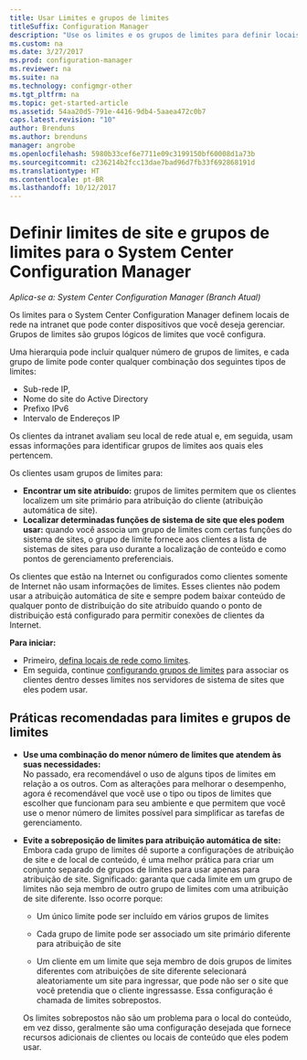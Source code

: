 ```yaml
---
title: Usar Limites e grupos de limites
titleSuffix: Configuration Manager
description: "Use os limites e os grupos de limites para definir locais de rede e sistemas de site acessíveis para dispositivos que você gerencia."
ms.custom: na
ms.date: 3/27/2017
ms.prod: configuration-manager
ms.reviewer: na
ms.suite: na
ms.technology: configmgr-other
ms.tgt_pltfrm: na
ms.topic: get-started-article
ms.assetid: 54aa20d5-791e-4416-9db4-5aaea472c0b7
caps.latest.revision: "10"
author: Brenduns
ms.author: brenduns
manager: angrobe
ms.openlocfilehash: 5980b33cef6e7711e09c3199150bf60008d1a73b
ms.sourcegitcommit: c236214b2fcc13dae7bad96d7fb33f692868191d
ms.translationtype: HT
ms.contentlocale: pt-BR
ms.lasthandoff: 10/12/2017
---
```

# <a name="define-site-boundaries-and-boundary-groups-for-system-center-configuration-manager"></a>Definir limites de site e grupos de limites para o System Center Configuration Manager

*Aplica-se a: System Center Configuration Manager (Branch Atual)*

Os limites para o System Center Configuration Manager definem locais de rede na intranet que pode conter dispositivos que você deseja gerenciar. Grupos de limites são grupos lógicos de limites que você configura.

 Uma hierarquia pode incluir qualquer número de grupos de limites, e cada grupo de limite pode conter qualquer combinação dos seguintes tipos de limites:  

-   Sub-rede IP,  
-   Nome do site do Active Directory  
-   Prefixo IPv6  
-   Intervalo de Endereços IP  

Os clientes da intranet avaliam seu local de rede atual e, em seguida, usam essas informações para identificar grupos de limites aos quais eles pertencem.  

 Os clientes usam grupos de limites para:  
-   **Encontrar um site atribuído:** grupos de limites permitem que os clientes localizem um site primário para atribuição do cliente (atribuição automática de site).  
-   **Localizar determinadas funções de sistema de site que eles podem usar:**  quando você associa um grupo de limites com certas funções do sistema de sites, o grupo de limite fornece aos clientes a lista de sistemas de sites para uso durante a localização de conteúdo e como pontos de gerenciamento preferenciais.  

Os clientes que estão na Internet ou configurados como clientes somente de Internet não usam informações de limites. Esses clientes não podem usar a atribuição automática de site e sempre podem baixar conteúdo de qualquer ponto de distribuição do site atribuído quando o ponto de distribuição está configurado para permitir conexões de clientes da Internet.  

**Para iniciar:**
- Primeiro, [defina locais de rede como limites](/sccm/core/servers/deploy/configure/boundaries).
- Em seguida, continue [configurando grupos de limites](/sccm/core/servers/deploy/configure/boundary-groups) para associar os clientes dentro desses limites nos servidores de sistema de sites que eles podem usar.



##  <a name="BKMK_BoundaryBestPractices"></a> Práticas recomendadas para limites e grupos de limites  

-   **Use uma combinação do menor número de limites que atendem às suas necessidades:**  
   No passado, era recomendável o uso de alguns tipos de limites em relação a os outros. Com as alterações para melhorar o desempenho, agora é recomendável que você use o tipo ou tipos de limites que escolher que funcionam para seu ambiente e que permitem que você use o menor número de limites possível para simplificar as tarefas de gerenciamento.      

-   **Evite a sobreposição de limites para atribuição automática de site:**  
     Embora cada grupo de limites dê suporte a configurações de atribuição de site e de local de conteúdo, é uma melhor prática para criar um conjunto separado de grupos de limites para usar apenas para atribuição de site. Significado: garanta que cada limite em um grupo de limites não seja membro de outro grupo de limites com uma atribuição de site diferente. Isso ocorre porque:  

    -   Um único limite pode ser incluído em vários grupos de limites  

    -   Cada grupo de limite pode ser associado um site primário diferente para atribuição de site  

    -   Um cliente em um limite que seja membro de dois grupos de limites diferentes com atribuições de site diferente selecionará aleatoriamente um site para ingressar, que pode não ser o site que você pretendia que o cliente ingressasse.  Essa configuração é chamada de limites sobrepostos.  

     Os limites sobrepostos não são um problema para o local do conteúdo, em vez disso, geralmente são uma configuração desejada que fornece recursos adicionais de clientes ou locais de conteúdo que eles podem usar.  
